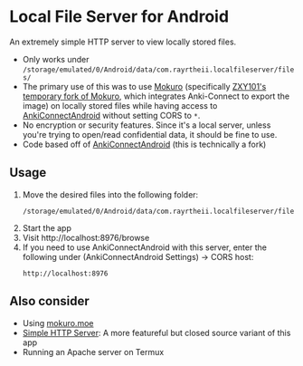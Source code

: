 # Local File Server for Android

An extremely simple HTTP server to view locally stored files.

* Only works under `/storage/emulated/0/Android/data/com.rayrtheii.localfileserver/files/`
* The primary use of this was to use [Mokuro](https://github.com/kha-white/mokuro)
    (specifically [ZXY101's temporary fork of Mokuro](https://github.com/ZXY101/mokuro),
    which integrates Anki-Connect to export the image)
    on locally stored files while having access to
    [AnkiConnectAndroid](https://github.com/KamWithK/AnkiconnectAndroid) without setting CORS to `*`.
* No encryption or security features. Since it's a local server, unless you're trying to open/read
    confidential data, it should be fine to use.
* Code based off of [AnkiConnectAndroid](https://github.com/KamWithK/AnkiconnectAndroid) (this is technically a fork)

## Usage
1. Move the desired files into the following folder:
    ```
    /storage/emulated/0/Android/data/com.rayrtheii.localfileserver/files/
    ```
2. Start the app
3. Visit http://localhost:8976/browse
4. If you need to use AnkiConnectAndroid with this server, enter the following under (AnkiConnectAndroid Settings) →  CORS host:
    ```
    http://localhost:8976
    ```

## Also consider
* Using [mokuro.moe](https://www.mokuro.moe)
* [Simple HTTP Server](https://play.google.com/store/apps/details?id=com.phlox.simpleserver): A more featureful but closed source variant of this app
* Running an Apache server on Termux
